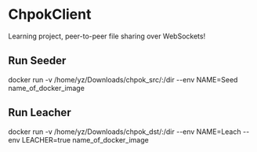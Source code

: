 # ChpokClient

Learning project, peer-to-peer file sharing over WebSockets!

## Run Seeder
docker run -v /home/yz/Downloads/chpok_src/:/dir --env NAME=Seed name_of_docker_image

## Run Leacher
docker run -v /home/yz/Downloads/chpok_dst/:/dir --env NAME=Leach --env LEACHER=true name_of_docker_image
